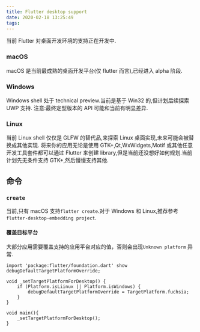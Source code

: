 ```yaml
---
title: Flutter desktop support
date: 2020-02-18 13:25:49
tags:
---
```


当前 Flutter 对桌面开发环境的支持正在开发中.

### macOS

macOS 是当前最成熟的桌面开发平台(仅 flutter 而言),已经进入 alpha 阶段.

### Windows

Windows shell 处于 technical preview.当前是基于 Win32 的,但计划后续探索 UWP 支持.
注意:最终定型版本的 API 可能和当前有明显差异.

### Linux

当前 Linux shell 仅仅是 GLFW 的替代品,来探索 Linux 桌面实现,未来可能会被替换成其他实现.
将来你的应用无论是使用 GTK+,Qt,WxWidgets,Motif 或其他任意开发工具套件都可以通过 Flutter 来创建 library,但是当前还没想好如何规划.当前计划先无条件支持 GTK+,然后慢慢支持其他.

## 命令

### `create`

当前,只有 macOS 支持`flutter create`.对于 Windows 和 Linux,推荐参考 `flutter-desktop-embedding project`.

#### 覆盖目标平台

大部分应用需要覆盖支持的应用平台对应的值，否则会出现`Unknown platform` 异常.

```
import 'package:flutter/foundation.dart' show debugDefaultTargetPlatformOverride;

void _setTargetPlatformForDesktop() {
    if (Platform.isLiinux || Platform.isWindows) {
        debugDefaultTargetPlatformOverride = TargetPlatform.fuchsia;
    }
}

void main(){
    _setTargetPlatformForDesktop();
}
```
